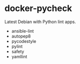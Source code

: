 # docker-pycheck

Latest Debian with Python lint apps.

* ansible-lint
* autopep8
* pycodestyle
* pylint
* safety
* yamllint
